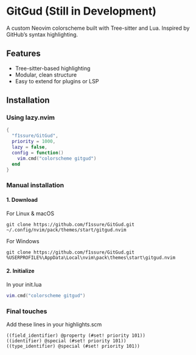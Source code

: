 # GitGud (Still in Development)

A custom Neovim colorscheme built with Tree-sitter and Lua. Inspired by GitHub’s syntax highlighting.

## Features

- Tree-sitter-based highlighting
- Modular, clean structure
- Easy to extend for plugins or LSP

## Installation

### Using lazy.nvim
```lua
{
  "f1ssure/GitGud",
  priority = 1000,
  lazy = false,
  config = function()
    vim.cmd("colorscheme gitgud")
  end
}
```

### Manual installation

#### 1. Download 

For Linux & macOS
```
git clone https://github.com/f1ssure/GitGud.git ~/.config/nvim/pack/themes/start/gitgud.nvim
```

For Windows
```
git clone https://github.com/f1ssure/GitGud.git %USERPROFILE%\AppData\Local\nvim\pack\themes\start\gitgud.nvim
```

#### 2. Initialize

In your init.lua
```lua
vim.cmd("colorscheme gitgud")
```

### Final touches

Add these lines in your highlights.scm
```
((field_identifier) @property (#set! priority 101))
((identifier) @special (#set! priority 101))
((type_identifier) @special (#set! priority 101))
```
